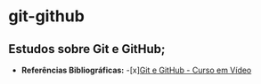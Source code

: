 # git-github
## Estudos sobre Git e GitHub;
* **Referências Bibliográficas:**
  -[x][Git e GitHub - Curso em Vídeo](https://www.cursoemvideo.com/curso/curso-de-git-e-github/)
